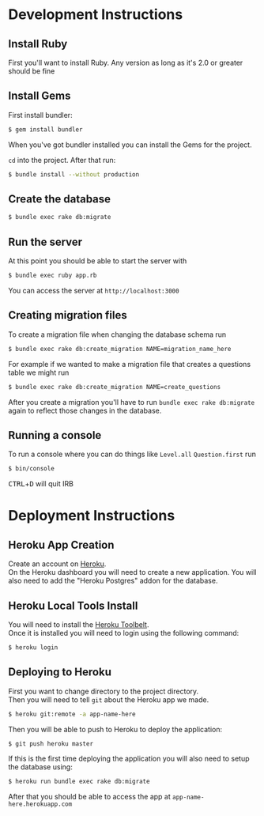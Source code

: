 # Development Instructions

## Install Ruby
First you'll want to install Ruby. Any version as long as it's 2.0 or greater should be fine

## Install Gems
First install bundler:
```bash
$ gem install bundler
```

When you've got bundler installed you can install the Gems for the project.

`cd` into the project. After that run:

```bash
$ bundle install --without production
```

## Create the database
```bash
$ bundle exec rake db:migrate
```

## Run the server
At this point you should be able to start the server with
```bash
$ bundle exec ruby app.rb
```
You can access the server at `http://localhost:3000`

## Creating migration files
To create a migration file when changing the database schema run
```bash
$ bundle exec rake db:create_migration NAME=migration_name_here
```
For example if we wanted to make a migration file that creates a questions table we might run
```bash
$ bundle exec rake db:create_migration NAME=create_questions
```

After you create a migration you'll have to run `bundle exec rake db:migrate` again to reflect those changes in the database.

## Running a console
To run a console where you can do things like `Level.all` `Question.first` run
```bash
$ bin/console
```
<kbd>CTRL</kbd>+<kbd>D</kbd> will quit IRB

# Deployment Instructions
## Heroku App Creation
Create an account on [Heroku](https://heroku.com).  
On the Heroku dashboard you will need to create a new application. You will also need to add the "Heroku Postgres" addon for the database.

## Heroku Local Tools Install
You will need to install the [Heroku Toolbelt](https://toolbelt.heroku.com/).  
Once it is installed you will need to login using the following command:
```bash
$ heroku login
```

## Deploying to Heroku
First you want to change directory to the project directory.  
Then you will need to tell `git` about the Heroku app we made.
```bash
$ heroku git:remote -a app-name-here
```
Then you will be able to push to Heroku to deploy the application:
```bash
$ git push heroku master
```
If this is the first time deploying the application you will also need to setup the database using:
```bash
$ heroku run bundle exec rake db:migrate
```
After that you should be able to access the app at `app-name-here.herokuapp.com`

